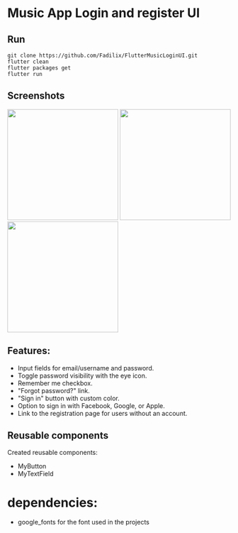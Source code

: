 # Music App Login and register UI

## Run
```flutter
git clone https://github.com/Fadilix/FlutterMusicLoginUI.git
flutter clean
flutter packages get
flutter run
```

## Screenshots
<img width="250" src="https://github.com/Fadilix/FlutterMusicLoginUI/assets/121851593/8125971b-480f-4225-a960-5e0a08c0b15a">

<img width="250" src="https://github.com/Fadilix/FlutterMusicLoginUI/assets/121851593/1405fcc5-6014-46c1-97cf-303d0f39da4a">

<img width="250" src="https://github.com/Fadilix/FlutterMusicLoginUI/assets/121851593/a98a559f-ac8f-426a-b3fe-ee66adf7a716">

## Features:
- Input fields for email/username and password.
- Toggle password visibility with the eye icon.
- Remember me checkbox.
- "Forgot password?" link.
- "Sign in" button with custom color.
- Option to sign in with Facebook, Google, or Apple.
- Link to the registration page for users without an account.

## Reusable components
Created reusable components:
- MyButton
- MyTextField

# dependencies:
- google_fonts for the font used in the projects

